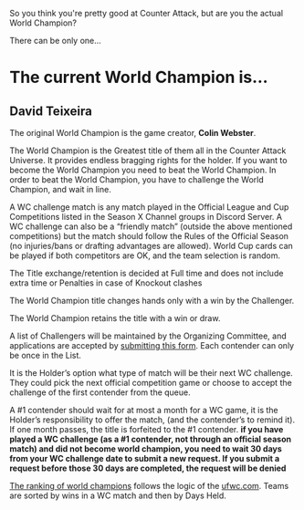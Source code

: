 So you think you're pretty good at Counter Attack, but are you the actual World Champion?

There can be only one...

# The current World Champion is... 

## **David Teixeira**

The original World Champion is the game creator, **Colin Webster**.

The World Champion is the Greatest title of them all in the Counter Attack Universe. It provides endless bragging rights for the holder. If you want to become the World Champion you need to beat the World Champion. In order to beat the World Champion, you have to challenge the World Champion, and wait in line.

A WC challenge match is any match played in the Official League and Cup Competitions listed in the Season X Channel groups in Discord Server. A WC challenge can also be a “friendly match” (outside the above mentioned competitions) but the match should follow the Rules of the Official Season (no injuries/bans or drafting advantages are allowed). World Cup cards can be played if both competitors are OK, and the team selection is random.

The Title exchange/retention is decided at Full time and does not include extra time or Penalties in case of Knockout clashes

The World Champion title changes hands only with a win by the Challenger.

The World Champion retains the title with a win or draw.

A list of Challengers will be maintained by the Organizing Committee, and applications are accepted by [submitting this form](https://forms.gle/hqTfJTLMH1skBUKz8). Each contender can only be once in the List.

It is the Holder’s option what type of match will be their next WC challenge. They could pick the next official competition game or choose to accept the challenge of the first contender from the queue.

A #1 contender should wait for at most a month for a WC game, it is the Holder’s responsibility to offer the match, (and the contender’s to remind it). If one month passes, the title is forfeited to the #1 contender. **if you have played a WC challenge (as a #1 contender, not through an official season match) and did not become world champion, you need to wait 30 days from your WC challenge date to submit a new request. If you submit a request before those 30 days are completed, the request will be denied**

[The ranking of world champions](https://docs.google.com/spreadsheets/d/1PxoXKd6SZ0-jV27GYnC8q1R17HQMXHO5hT2QNQBRpQQ/edit#gid=1103213636) follows the logic of the [ufwc.com](https://www.ufwc.co.uk/rankings/). Teams are sorted by wins in a WC match and then by Days Held.
